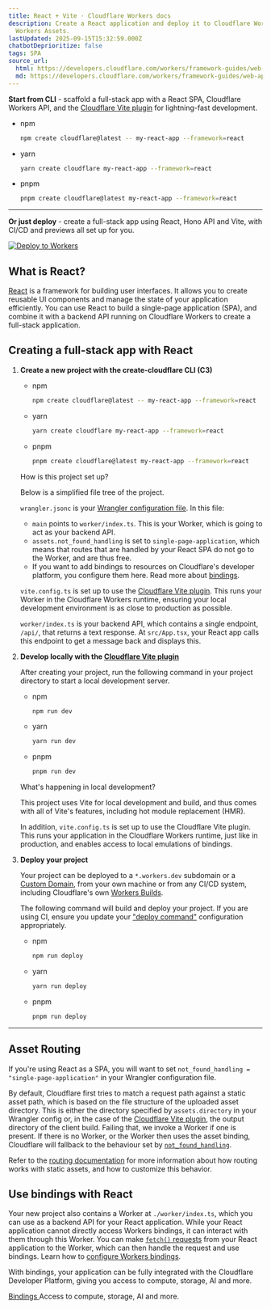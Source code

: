 ```yaml
---
title: React + Vite · Cloudflare Workers docs
description: Create a React application and deploy it to Cloudflare Workers with
  Workers Assets.
lastUpdated: 2025-09-15T15:32:59.000Z
chatbotDeprioritize: false
tags: SPA
source_url:
  html: https://developers.cloudflare.com/workers/framework-guides/web-apps/react/
  md: https://developers.cloudflare.com/workers/framework-guides/web-apps/react/index.md
---
```


**Start from CLI** - scaffold a full-stack app with a React SPA, Cloudflare Workers API, and the [Cloudflare Vite plugin](https://developers.cloudflare.com/workers/vite-plugin/) for lightning-fast development.

* npm

  ```sh
  npm create cloudflare@latest -- my-react-app --framework=react
  ```

* yarn

  ```sh
  yarn create cloudflare my-react-app --framework=react
  ```

* pnpm

  ```sh
  pnpm create cloudflare@latest my-react-app --framework=react
  ```

***

**Or just deploy** - create a full-stack app using React, Hono API and Vite, with CI/CD and previews all set up for you.

[![Deploy to Workers](https://deploy.workers.cloudflare.com/button)](https://dash.cloudflare.com/?to=/:account/workers-and-pages/create/deploy-to-workers\&repository=https://github.com/cloudflare/templates/tree/main/vite-react-template)

## What is React?

[React](https://react.dev/) is a framework for building user interfaces. It allows you to create reusable UI components and manage the state of your application efficiently. You can use React to build a single-page application (SPA), and combine it with a backend API running on Cloudflare Workers to create a full-stack application.

## Creating a full-stack app with React

1. **Create a new project with the create-cloudflare CLI (C3)**

   * npm

     ```sh
     npm create cloudflare@latest -- my-react-app --framework=react
     ```

   * yarn

     ```sh
     yarn create cloudflare my-react-app --framework=react
     ```

   * pnpm

     ```sh
     pnpm create cloudflare@latest my-react-app --framework=react
     ```

   How is this project set up?

   Below is a simplified file tree of the project.

   `wrangler.jsonc` is your [Wrangler configuration file](https://developers.cloudflare.com/workers/wrangler/configuration/). In this file:

   * `main` points to `worker/index.ts`. This is your Worker, which is going to act as your backend API.
   * `assets.not_found_handling` is set to `single-page-application`, which means that routes that are handled by your React SPA do not go to the Worker, and are thus free.
   * If you want to add bindings to resources on Cloudflare's developer platform, you configure them here. Read more about [bindings](https://developers.cloudflare.com/workers/runtime-apis/bindings/).

   `vite.config.ts` is set up to use the [Cloudflare Vite plugin](https://developers.cloudflare.com/workers/vite-plugin/). This runs your Worker in the Cloudflare Workers runtime, ensuring your local development environment is as close to production as possible.

   `worker/index.ts` is your backend API, which contains a single endpoint, `/api/`, that returns a text response. At `src/App.tsx`, your React app calls this endpoint to get a message back and displays this.

2. **Develop locally with the [Cloudflare Vite plugin](https://developers.cloudflare.com/workers/vite-plugin/)**

   After creating your project, run the following command in your project directory to start a local development server.

   * npm

     ```sh
     npm run dev
     ```

   * yarn

     ```sh
     yarn run dev
     ```

   * pnpm

     ```sh
     pnpm run dev
     ```

   What's happening in local development?

   This project uses Vite for local development and build, and thus comes with all of Vite's features, including hot module replacement (HMR).

   In addition, `vite.config.ts` is set up to use the Cloudflare Vite plugin. This runs your application in the Cloudflare Workers runtime, just like in production, and enables access to local emulations of bindings.

3. **Deploy your project**

   Your project can be deployed to a `*.workers.dev` subdomain or a [Custom Domain](https://developers.cloudflare.com/workers/configuration/routing/custom-domains/), from your own machine or from any CI/CD system, including Cloudflare's own [Workers Builds](https://developers.cloudflare.com/workers/ci-cd/builds/).

   The following command will build and deploy your project. If you are using CI, ensure you update your ["deploy command"](https://developers.cloudflare.com/workers/ci-cd/builds/configuration/#build-settings) configuration appropriately.

   * npm

     ```sh
     npm run deploy
     ```

   * yarn

     ```sh
     yarn run deploy
     ```

   * pnpm

     ```sh
     pnpm run deploy
     ```

***

## Asset Routing

If you're using React as a SPA, you will want to set `not_found_handling = "single-page-application"` in your Wrangler configuration file.

By default, Cloudflare first tries to match a request path against a static asset path, which is based on the file structure of the uploaded asset directory. This is either the directory specified by `assets.directory` in your Wrangler config or, in the case of the [Cloudflare Vite plugin](https://developers.cloudflare.com/workers/vite-plugin/), the output directory of the client build. Failing that, we invoke a Worker if one is present. If there is no Worker, or the Worker then uses the asset binding, Cloudflare will fallback to the behaviour set by [`not_found_handling`](https://developers.cloudflare.com/workers/static-assets/#routing-behavior).

Refer to the [routing documentation](https://developers.cloudflare.com/workers/static-assets/routing/) for more information about how routing works with static assets, and how to customize this behavior.

## Use bindings with React

Your new project also contains a Worker at `./worker/index.ts`, which you can use as a backend API for your React application. While your React application cannot directly access Workers bindings, it can interact with them through this Worker. You can make [`fetch()` requests](https://developers.cloudflare.com/workers/runtime-apis/fetch/) from your React application to the Worker, which can then handle the request and use bindings. Learn how to [configure Workers bindings](https://developers.cloudflare.com/workers/runtime-apis/bindings/).

With bindings, your application can be fully integrated with the Cloudflare Developer Platform, giving you access to compute, storage, AI and more.

[Bindings ](https://developers.cloudflare.com/workers/runtime-apis/bindings/)Access to compute, storage, AI and more.
